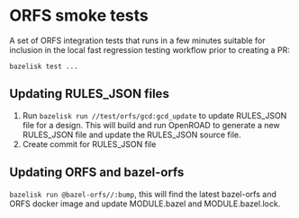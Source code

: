 # ORFS smoke tests

A set of ORFS integration tests that runs in a few minutes suitable for inclusion in the local fast regression testing workflow prior to creating a PR:

    bazelisk test ...

## Updating RULES_JSON files

1. Run `bazelisk run //test/orfs/gcd:gcd_update` to update RULES_JSON file for a design. This will build and run OpenROAD to generate a new RULES_JSON file and update the RULES_JSON source file.
2. Create commit for RULES_JSON file

## Updating ORFS and bazel-orfs

`bazelisk run @bazel-orfs//:bump`, this will find the latest bazel-orfs and ORFS docker image and update MODULE.bazel and MODULE.bazel.lock.

